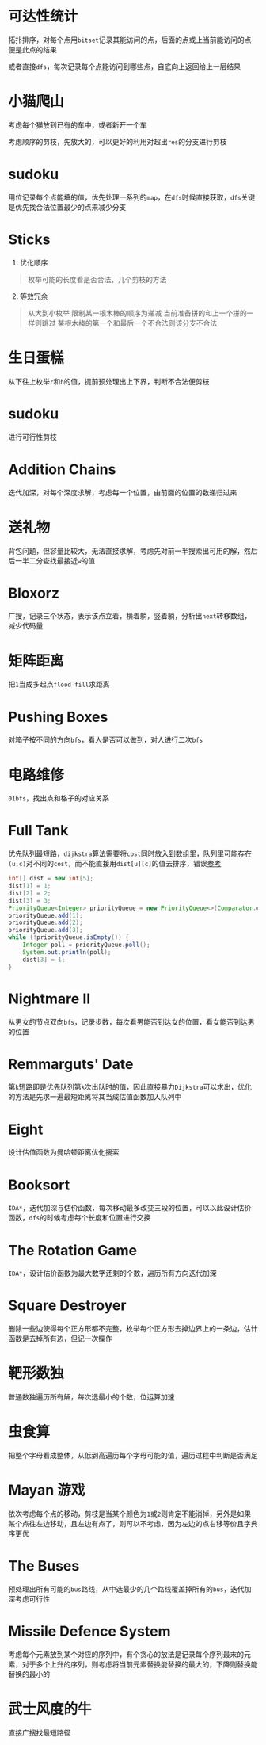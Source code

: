 # 可达性统计
拓扑排序，对每个点用`bitset`记录其能访问的点，后面的点或上当前能访问的点便是此点的结果

或者直接`dfs`，每次记录每个点能访问到哪些点，自底向上返回给上一层结果
# 小猫爬山
考虑每个猫放到已有的车中，或者新开一个车

考虑顺序的剪枝，先放大的，可以更好的利用对超出`res`的分支进行剪枝
# sudoku
用位记录每个点能填的值，优先处理一系列的`map`，在`dfs`时候直接获取，`dfs`关键是优先找合法位置最少的点来减少分支
# Sticks
1. 优化顺序
> 枚举可能的长度看是否合法，几个剪枝的方法
2. 等效冗余 
> 从大到小枚举
> 限制某一根木棒的顺序为递减
> 当前准备拼的和上一个拼的一样则跳过
> 某根木棒的第一个和最后一个不合法则该分支不合法
# 生日蛋糕
从下往上枚举`r`和`h`的值，提前预处理出上下界，判断不合法便剪枝
# sudoku
进行可行性剪枝
# Addition Chains
迭代加深，对每个深度求解，考虑每一个位置，由前面的位置的数递归过来
# 送礼物
背包问题，但容量比较大，无法直接求解，考虑先对前一半搜索出可用的解，然后后一半二分查找最接近`w`的值
# Bloxorz
广搜，记录三个状态，表示该点立着，横着躺，竖着躺，分析出`next`转移数组，减少代码量
# 矩阵距离
把`1`当成多起点`flood-fill`求距离
# Pushing Boxes
对箱子按不同的方向`bfs`，看人是否可以做到，对人进行二次`bfs`
# 电路维修
`01bfs`，找出点和格子的对应关系
# Full Tank
优先队列最短路，`dijkstra`算法需要将`cost`同时放入到数组里，队列里可能存在`(u,c)`对不同的`cost`，而不能直接用`dist[u][c]`的值去排序，错误[参考](https://www.acwing.com/problem/content/submission/178/)
``` java
int[] dist = new int[5];
dist[1] = 1;
dist[2] = 2;
dist[3] = 3;
PriorityQueue<Integer> priorityQueue = new PriorityQueue<>(Comparator.comparingInt(x -> dist[x]));
priorityQueue.add(1);
priorityQueue.add(2);
priorityQueue.add(3);
while (!priorityQueue.isEmpty()) {
    Integer poll = priorityQueue.poll();
    System.out.println(poll);
    dist[3] = 1;
}
```
# Nightmare II
从男女的节点双向`bfs`，记录步数，每次看男能否到达女的位置，看女能否到达男的位置
# Remmarguts' Date
第`k`短路即是优先队列第`k`次出队时的值，因此直接暴力`Dijkstra`可以求出，优化的方法是先求一遍最短距离将其当成估值函数加入队列中
# Eight
设计估值函数为曼哈顿距离优化搜索
# Booksort
`IDA*`，迭代加深与估价函数，每次移动最多改变三段的位置，可以以此设计估价函数，`dfs`的时候考虑每个长度和位置进行交换
# The Rotation Game
`IDA*`，设计估价函数为最大数字还剩的个数，遍历所有方向迭代加深
# Square Destroyer
删除一些边使得每个正方形都不完整，枚举每个正方形去掉边界上的一条边，估计函数是去掉所有边，但记一次操作
# 靶形数独
普通数独遍历所有解，每次选最小的个数，位运算加速
# 虫食算
把整个字母看成整体，从低到高遍历每个字母可能的值，遍历过程中判断是否满足
# Mayan 游戏
依次考虑每个点的移动，剪枝是当某个颜色为`1`或`2`则肯定不能消掉，另外是如果某个点往左边移动，且左边有点了，则可以不考虑，因为左边的点右移等价且字典序更优
# The Buses
预处理出所有可能的`bus`路线，从中选最少的几个路线覆盖掉所有的`bus`，迭代加深考虑可行性
# Missile Defence System
考虑每个元素放到某个对应的序列中，有个贪心的放法是记录每个序列最末的元素，对于多个上升的序列，则考虑将当前元素替换能替换的最大的，下降则替换能替换的最小的
# 武士风度的牛
直接广搜找最短路径